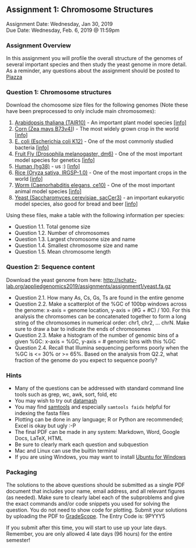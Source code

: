 ## Assignment 1: Chromosome Structures
Assignment Date: Wednesday, Jan 30, 2019 <br>
Due Date: Wednesday, Feb. 6, 2019 @ 11:59pm <br>

### Assignment Overview

In this assignment you will profile the overall structure of the genomes of several important species and then study the yeast genome in more detail.
As a reminder, any questions about the assignment should be posted to [Piazza](https://piazza.com/jhu/spring2019/en601749/home)

### Question 1: Chromosome structures

Download the chomosome size files for the following genomes (Note these have been preprocessed to only include main chromosomes):

1. [Arabidopsis thaliana (TAIR10)](http://schatz-lab.org/appliedgenomics2019/assignments/assignment1/TAIR10.chrom.sizes) - An important plant model species [[info]](https://en.wikipedia.org/wiki/Arabidopsis_thaliana)
2. [Corn (Zea mays B73v4)](http://schatz-lab.org/appliedgenomics2019/assignments/assignment1/zm4.chrom.sizes)) - The most widely grown crop in the world [[info]](https://en.wikipedia.org/wiki/Maize)
3. [E. coli (Escherichia coli K12)](http://schatz-lab.org/appliedgenomics2019/assignments/assignment1/ecoli.chrom.sizes) - One of the most commonly studied bacteria [[info]](https://en.wikipedia.org/wiki/Escherichia_coli)
4. [Fruit Fly (Drosophila melanogaster, dm6)](http://schatz-lab.org/appliedgenomics2019/assignments/assignment1/dm6.chrom.sizes) - One of the most important model species for genetics [[info]](https://en.wikipedia.org/wiki/Drosophila_melanogaster)
5. [Human (hg38)](http://schatz-lab.org/appliedgenomics2019/assignments/assignment1/hg38.chrom.sizes) - us :) [[info]](https://en.wikipedia.org/wiki/Homo_sapiens)
6. [Rice (Oryza sativa, IRGSP-1.0)](http://schatz-lab.org/appliedgenomics2019/assignments/assignment1/rice.chrom.sizes) - One of the most important crops in the world [[info]](https://en.wikipedia.org/wiki/Rice)
7. [Worm (Caenorhabditis elegans, ce10)](http://schatz-lab.org/appliedgenomics2019/assignments/assignment1/ce10.chrom.sizes) - One of the most important animal model species [[info]](https://en.wikipedia.org/wiki/Caenorhabditis_elegans)
8. [Yeast (Saccharomyces cerevisiae, sacCer3)](http://schatz-lab.org/appliedgenomics2019/assignments/assignment1/yeast.chrom.sizes) - an important eukaryotic model species, also good for bread and beer [[info]](https://en.wikipedia.org/wiki/Saccharomyces_cerevisiae)

Using these files, make a table with the following information per species:

- Question 1.1. Total genome size
- Question 1.2. Number of chromosomes
- Question 1.3. Largest chromosome size and name
- Question 1.4. Smallest chromosome size and name
- Question 1.5. Mean chromosome length


### Question 2: Sequence content

Download the yeast genome from here: http://schatz-lab.org/appliedgenomics2019/assignments/assignment1/yeast.fa.gz

- Question 2.1. How many As, Cs, Gs, Ts are found in the entire genome
- Question 2.2. Make a scatterplot of the %GC of 100bp windows across the genome: x-axis = genome location, y-axis = (#G + #C) / 100. For this analysis the chromsomes can be concatenated together to form a long string of the chromosomes in numerical order: chr1, chr2, ... chrN. Make sure to draw a bar to indicate the ends of chromosomes
- Question 2.3. Make a histogram of the number of genomic bins of a given %GC: x-axis = %GC, y-axis = # genomic bins with this %GC
- Question 2.4. Recall that Illumina sequencing performs poorly when the %GC is <= 30% or >= 65%. Based on the analysis from Q2.2, what fraction of the genome do you expect to sequence poorly?


### Hints

- Many of the questions can be addressed with standard command line tools such as grep, wc, awk, sort, fold, etc
- You may wish to try out [datamash](https://www.gnu.org/software/datamash/)
- You may find [samtools](http://www.htslib.org/) and especially `samtools faidx` helpful for indexing the fasta files
- Plotting can be done in any language; R or Python are recommended; Excel is okay but ugly :-P
- The final PDF can be made in any system: Markdown, Word, Google Docs, LaTeX, HTML
- Be sure to clearly mark each question and subquestion
- Mac and Linux can use the builtin terminal
- If you are using Windows, you may want to install [Ubuntu for Windows](https://tutorials.ubuntu.com/tutorial/tutorial-ubuntu-on-windows#0)


### Packaging

The solutions to the above questions should be submitted as a single PDF document that includes your name, email address, and 
all relevant figures (as needed). Make sure to clearly label each of the subproblems and give the exact commands and/or code snippets you used for 
solving the question. You do not need to show code for plotting. Submit your solutions by uploading the PDF to [GradeScope](https://www.gradescope.com/courses/38893). The Entry Code is: 9PYYY5 

If you submit after this time, you will start to use up your late days. Remember, you are only allowed 4 late days (96 hours) for the entire semester!



